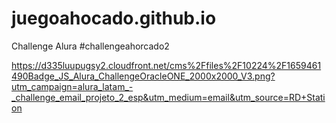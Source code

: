 # juegoahocado.github.io
Challenge Alura
#challengeahorcado2

https://d335luupugsy2.cloudfront.net/cms%2Ffiles%2F10224%2F1659461490Badge_JS_Alura_ChallengeOracleONE_2000x2000_V3.png?utm_campaign=alura_latam_-_challenge_email_projeto_2_esp&utm_medium=email&utm_source=RD+Station
